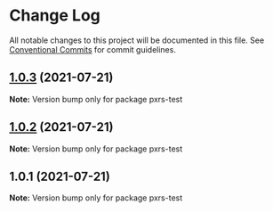 # Change Log

All notable changes to this project will be documented in this file.
See [Conventional Commits](https://conventionalcommits.org) for commit guidelines.

## [1.0.3](https://github.com/PrinceJoeyLee12/lerna-learn/compare/pxrs-test@1.0.2...pxrs-test@1.0.3) (2021-07-21)

**Note:** Version bump only for package pxrs-test





## [1.0.2](https://github.com/PrinceJoeyLee12/lerna-learn/compare/pxrs-test@1.0.1...pxrs-test@1.0.2) (2021-07-21)

**Note:** Version bump only for package pxrs-test





## 1.0.1 (2021-07-21)

**Note:** Version bump only for package pxrs-test
